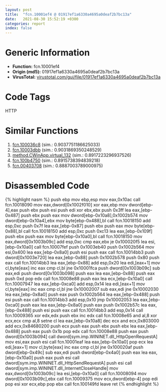 ```yaml
---
layout: post
title:  "fcn.10001ef4 @ 01917ef1a6330a4695a0deaf2b7bc13a"
date:   2021-08-30 15:52:19 +0300
categories: report
index: false
---
```


# Generic Information
- **Function:** fcn.10001ef4
- **Origin (md5):** 01917ef1a6330a4695a0deaf2b7bc13a
- **VirusTotal:** [virustotal.com/gui/file/01917ef1a6330a4695a0deaf2b7bc13a][virustotal_ref]

# Code Tags
<span class="tag" id="HTTP">HTTP</span>


# Similar Functions

1. [fcn.100036c8][similar_1_ref] (sim.: 0.9037751186625033)
2. [fcn.10003dbb][similar_2_ref] (sim.: 0.9031869350248529)
3. [method.CWinApp.virtual\_132][similar_3_ref] (sim.: 0.8917223296937526)
4. [fcn.100b4750][similar_4_ref] (sim.: 0.8915738394839218)
5. [fcn.00403708][similar_5_ref] (sim.: 0.8887003789000975)


# Disassembled Code

{% highlight nasm %}
push ebp
mov ebp,esp
mov eax,0x10ac
call fcn.10018090
mov eax,dword[0x1002f010]
xor eax,ebp
mov dword[ebp-4],eax
push ebx
push esi
push edi
xor ebx,ebx
push 0x3ff
lea eax,[ebp-0x487]
push ebx
push eax
mov dword[ebp-0x10a8],0x1002b574
mov dword[ebp-0x10a4],ebx
mov byte[ebp-0x488],bl
call fcn.10018150
add esp,0xc
push 0x7f
lea eax,[ebp-0x87]
push ebx
push eax
mov byte[ebp-0x88],bl
call fcn.10018150
add esp,0xc
push 0xc13
lea eax,[ebp-0x109f]
push ebx
push eax
mov byte[ebp-0x10a0],bl
call fcn.10018150
mov eax,dword[0x1003b09c]
add esp,0xc
cmp eax,ebx
je 0x100020f5
lea esi,[ebp-0x10a0]
call fcn.10007fef
push 0x1003eb40
push 0x1002b564
mov esi,0x400
lea eax,[ebp-0x8a0]
push esi
push eax
call fcn.10014bb3
push dword[0x1003e720]
lea eax,[ebp-0x88]
push 0x1002b578
push 0x80
push eax
call fcn.10014bb3
lea eax,[ebp-0x88]
add esp,0x20
lea edi,[eax+1]
mov cl,byte[eax]
inc eax
cmp cl,bl
jne 0x10001fca
push dword[0x1003b09c]
sub eax,edi
push dword[0x1003b098]
push eax
lea eax,[ebp-0x88]
push eax
push 0xd
pop edx
call fcn.10008e88
push eax
lea ecx,[ebp-0x10a0]
call fcn.10007947
lea eax,[ebp-0xca0]
add esp,0x14
lea edi,[eax+1]
mov cl,byte[eax]
inc eax
cmp cl,bl
jne 0x10002007
sub eax,edi
jne 0x10002030
lea eax,[ebp-0x8a0]
push eax
push 0x1002b564
lea eax,[ebp-0x488]
push esi
push eax
call fcn.10014bb3
add esp,0x10
jmp 0x10002053
lea eax,[ebp-0xca0]
push eax
lea eax,[ebp-0x8a0]
push eax
push 0x1002b57c
lea eax,[ebp-0x488]
push esi
push eax
call fcn.10014bb3
add esp,0x14
call fcn.10009365
xor edx,edx
push ebx
inc edx
call fcn.10008e65
and al,8
xor ecx,ecx
cmp al,8
setne cl
lea eax,[ebp-0x10a8]
dec ecx
and ecx,0x803000
add ecx,0x84680200
push ecx
push eax
push ebx
push ebx
lea eax,[ebp-0x488]
push eax
push 0x1b
pop edx
call fcn.10008e88
push eax
push dword[0x1003b094]
call dword[sym.imp.WININET.dll_HttpOpenRequestA]
mov esi,eax
push esi
call fcn.10001eaf
lea eax,[ebp-0x10a0]
pop ecx
lea edi,[eax+1]
mov cl,byte[eax]
inc eax
cmp cl,bl
jne 0x100020af
push dword[ebp-0x49c]
sub eax,edi
push dword[ebp-0x4a0]
push eax
lea eax,[ebp-0x10a0]
push eax
push esi
call dword[sym.imp.WININET.dll_HttpSendRequestA]
push esi
call dword[sym.imp.WININET.dll_InternetCloseHandle]
mov eax,dword[0x1003b09c]
lea esi,[ebp-0x10a0]
call fcn.10008094
mov dword[0x1003b09c],ebx
call fcn.10009375
mov ecx,dword[ebp-4]
pop edi
pop esi
xor ecx,ebp
pop ebx
call fcn.100149fd
leave 
ret 
{% endhighlight %}


[similar_1_ref]: /report/fcn.100036c8@01917ef1a6330a4695a0deaf2b7bc13a
[similar_2_ref]: /report/fcn.10003dbb@01917ef1a6330a4695a0deaf2b7bc13a
[similar_3_ref]: /report/method.CWinApp.virtual_132@e5d49e0823e602f2ee948ac39d32c1eb
[similar_4_ref]: /report/fcn.100b4750@89dc67d2f980e8488f97b1bf8cb24258
[similar_5_ref]: /report/fcn.00403708@1123b7aa5760238fe93045e585b8234c
[virustotal_ref]: https://www.virustotal.com/gui/file/01917ef1a6330a4695a0deaf2b7bc13a